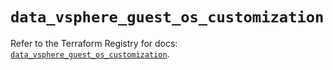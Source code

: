 # `data_vsphere_guest_os_customization`

Refer to the Terraform Registry for docs: [`data_vsphere_guest_os_customization`](https://registry.terraform.io/providers/vmware/vsphere/2.14.1/docs/data-sources/guest_os_customization).

